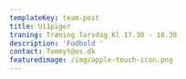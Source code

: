 ```yaml
---
templateKey: team-post
title: U11piger
traning: Træning Torsdag Kl 17.30 - 18.30
description: 'Fodbold '
contact: Tommyt@os.dk
featuredimage: /img/apple-touch-icon.png
---
```


